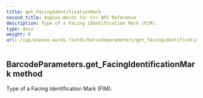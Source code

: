 ```yaml
---
title: get_FacingIdentificationMark
second_title: Aspose.Words for C++ API Reference
description: Type of a Facing Identification Mark (FIM). 
type: docs
weight: 0
url: /cpp/aspose.words.fields/barcodeparameters/get_facingidentificationmark/
---
```

## BarcodeParameters.get_FacingIdentificationMark method


Type of a Facing Identification Mark (FIM).


